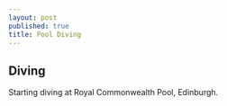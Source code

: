 ```yaml
---
layout: post
published: true
title: Pool Diving
---
```

## Diving

Starting diving at Royal Commonwealth Pool, Edinburgh.
